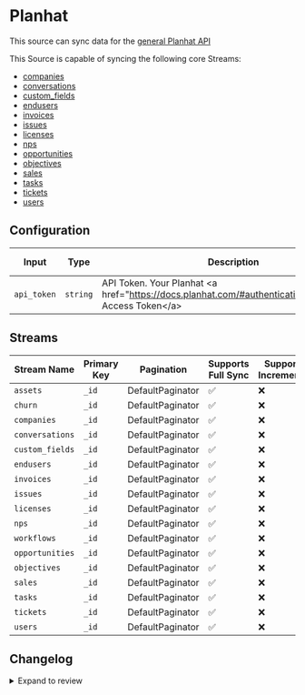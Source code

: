 # Planhat
This source can sync data for the [general Planhat API](https://docs.planhat.com/)

This Source is capable of syncing the following core Streams:

- [companies](https://docs.planhat.com/#companies)
- [conversations](https://docs.planhat.com/#conversations)
- [custom_fields](https://docs.planhat.com/#custom_fields)
- [endusers](https://docs.planhat.com/#endusers)
- [invoices](https://docs.planhat.com/#invoices)
- [issues](https://docs.planhat.com/#issues)
- [licenses](https://docs.planhat.com/#licenses)
- [nps](https://docs.planhat.com/#nps)
- [opportunities](https://docs.planhat.com/#opportunities)
- [objectives](https://docs.planhat.com/#objectives)
- [sales](https://docs.planhat.com/#sales)
- [tasks](https://docs.planhat.com/#tasks)
- [tickets](https://docs.planhat.com/#tickets)
- [users](https://docs.planhat.com/#users)
## Configuration

| Input | Type | Description | Default Value |
|-------|------|-------------|---------------|
| `api_token` | `string` | API Token. Your Planhat &lt;a href=&quot;https://docs.planhat.com/#authentication&quot;&gt;API Access Token&lt;/a&gt; |  |

## Streams
| Stream Name | Primary Key | Pagination | Supports Full Sync | Supports Incremental |
|-------------|-------------|------------|---------------------|----------------------|
| `assets` | `_id` | DefaultPaginator | ✅ |  ❌  |
| `churn` | `_id` | DefaultPaginator | ✅ |  ❌  |
| `companies` | `_id` | DefaultPaginator | ✅ |  ❌  |
| `conversations` | `_id` | DefaultPaginator | ✅ |  ❌  |
| `custom_fields` | `_id` | DefaultPaginator | ✅ |  ❌  |
| `endusers` | `_id` | DefaultPaginator | ✅ |  ❌  |
| `invoices` | `_id` | DefaultPaginator | ✅ |  ❌  |
| `issues` | `_id` | DefaultPaginator | ✅ |  ❌  |
| `licenses` | `_id` | DefaultPaginator | ✅ |  ❌  |
| `nps` | `_id` | DefaultPaginator | ✅ |  ❌  |
| `workflows` | `_id` | DefaultPaginator | ✅ |  ❌  |
| `opportunities` | `_id` | DefaultPaginator | ✅ |  ❌  |
| `objectives` | `_id` | DefaultPaginator | ✅ |  ❌  |
| `sales` | `_id` | DefaultPaginator | ✅ |  ❌  |
| `tasks` | `_id` | DefaultPaginator | ✅ |  ❌  |
| `tickets` | `_id` | DefaultPaginator | ✅ |  ❌  |
| `users` | `_id` | DefaultPaginator | ✅ |  ❌  |


## Changelog

<details>
  <summary>Expand to review</summary>

| Version          | Date       | Subject        |
|------------------|------------|----------------|
| 0.0.1 | 2024-08-22 | Initial release by natikgadzhi via Connector Builder|

</details>
